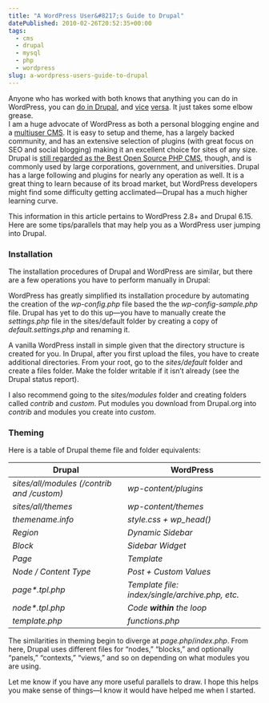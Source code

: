 ```yaml
---
title: "A WordPress User&#8217;s Guide to Drupal"
datePublished: 2010-02-26T20:52:35+00:00
tags:
  - cms
  - drupal
  - mysql
  - php
  - wordpress
slug: a-wordpress-users-guide-to-drupal
---
```

<p>Anyone who has worked with both knows that anything you can do in WordPress, you can <a href="http://drupal.org/node/41373">do in Drupal</a>, and <a href="http://podscms.org/">vice</a> <a href="http://www.corephp.com/wordpress/wordpress-integration-for-joomla-1.5.html">versa</a>. It just takes some elbow grease.<br />
I am a huge advocate of WordPress as both a personal blogging engine and a <a href="http://mu.wordpress.org/">multiuser CMS</a>. It is easy to setup and theme, has a largely backed community, and has an extensive selection of plugins (with great focus on SEO and social blogging) making it an excellent choice for sites of any size.<br />
Drupal is <a href="http://www.packtpub.com/award">still regarded as the Best Open Source PHP CMS</a>, though, and is commonly used by large corporations, government, and universities. Drupal has a large following and plugins for nearly any operation as well. It is a great thing to learn because of its broad market, but WordPress developers might find some difficulty getting acclimated&mdash;Drupal has a much higher learning curve.</p>
<p>This information in this article pertains to WordPress 2.8+ and Drupal 6.15. Here are some tips/parallels that may help you as a WordPress user jumping into Drupal.</p>
<h3>Installation</h3>
<p>The installation procedures of Drupal and WordPress are similar, but there are a few operations you have to perform manually in Drupal:</p>
<p>WordPress has greatly simplified its installation procedure by automating the creation of the <var class="php file">wp-config.php</var> file based the the <var class="file_php file">wp-config-sample.php</var> file. Drupal has yet to do this up&mdash;you have to manually create the <var class="file_php file">settings.php</var> file in the sites/default folder by creating a copy of <var class="file_php file">default.settings.php</var> and renaming it.<br />
<span id="more-115"></span></p>
<p>A vanilla WordPress install in simple given that the directory structure is created for you. In Drupal, after you first upload the files, you have to create additional directories. From your root, go to the <var class="folder">sites/default</var> folder and create a files folder. Make the folder writable if it isn&#8217;t already (see the Drupal status report).</p>
<p>I also recommend going to the <var class="folder">sites/modules</var> folder and creating folders called <var class="folder">contrib</var> and <var class="folder">custom</var>. Put modules you download from Drupal.org into <var class="folder">contrib</var> and modules you create into <var class="folder">custom</var>.</p>
<h3>Theming</h3>
<p>Here is a table of Drupal theme file and folder equivalents:</p>
<table cellpadding="0" cellspacing="0" class="comparison">
<thead>
<tr>
<th>Drupal</th>
<th>WordPress</th>
</tr>
</thead>
<tbody>
<tr>
<td><var class="folder">sites/all/modules (/contrib and /custom)</var></td>
<td><var class="folder">wp-content/plugins</var></td>
</tr>
<tr>
<td><var class="folder">sites/all/themes</var></td>
<td><var class="folder">wp-content/themes</var></td>
</tr>
<tr>
<td><var class="file_info file">themename.info</var></td>
<td><var class="file_css file">style.css + wp_head()</var></td>
</tr>
<tr>
<td><dfn>Region<dfn></td>
<td><dfn>Dynamic Sidebar<dfn></td>
</tr>
<tr>
<td><dfn>Block<dfn></td>
<td><dfn>Sidebar Widget<dfn></td>
</tr>
<tr>
<td><dfn>Page<dfn></td>
<td><dfn>Template<dfn></td>
</tr>
<tr>
<td><dfn>Node / Content Type<dfn></td>
<td><dfn>Post + Custom Values<dfn></td>
</tr>
<tr>
<td><dfn>page*.tpl.php<dfn></td>
<td><dfn>Template file: index/single/archive.php, etc.<dfn></td>
</tr>
<tr>
<td><dfn>node*.tpl.php<dfn></td>
<td><dfn>Code <strong>within</strong> the loop<dfn></td>
</tr>
<tr>
<td><var class="file_php file">template.php</var></td>
<td><var class="file_php file">functions.php</var></td>
</tr>
</tbody>
</table>
<p>The similarities in theming begin to diverge at <var class="file_php file">page.php</var>/<var class="file_php file">index.php</var>. From here, Drupal uses different files for &#8220;nodes,&#8221; &#8220;blocks,&#8221; and optionally &#8220;panels,&#8221; &#8220;contexts,&#8221; &#8220;views,&#8221; and so on depending on what modules you are using.</p>
<p>Let me know if you have any more useful parallels to draw. I hope this helps you make sense of things&mdash;I know it would have helped me when I started.</p>

